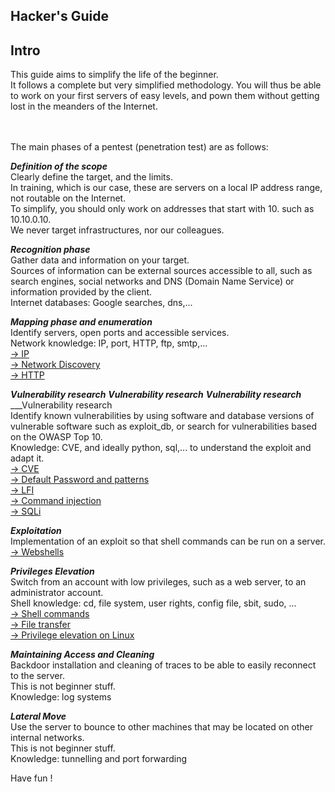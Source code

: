 

<!--- category: HackersGuide --->
<!--- id: intro --->
<!--- title: Hacker's Guide --->
<!--- keywords:  --->
## Hacker's Guide




<!--- category: HackersGuide --->
<!--- id: Guide --->
<!--- title: Intro --->
<!--- keywords:  --->
## Intro
This guide aims to simplify the life of the beginner.     
It follows a complete but very simplified methodology. You will thus be able to work on your first servers of easy levels, and pown them without getting lost in the meanders of the Internet.   
<br>
<br>

    
The main phases of a pentest (penetration test) are as follows:  
   
___Definition of the scope___   
Clearly define the target, and the limits.   
In training, which is our case, these are servers on a local IP address range, not routable on the Internet.   
To simplify, you should only work on addresses that start with 10. such as 10.10.0.10.      
We never target infrastructures, nor our colleagues.   
 
   
___Recognition phase___      
Gather data and information on your target.   
Sources of information can be external sources accessible to all, such as search engines, social networks and DNS (Domain Name Service) or information provided by the client.   
Internet databases: Google searches, dns,...
      
___Mapping phase and enumeration___   
Identify servers, open ports and accessible services.   
Network knowledge: IP, port, HTTP, ftp, smtp,...   
[-> IP](?cat=Network)  
[-> Network Discovery](?cat=NetworkDiscovery)   
[-> HTTP](?cat=HTTP)   
   
___Vulnerability research___ ___Vulnerability research___ ___Vulnerability research___ ___Vulnerability research   
Identify known vulnerabilities by using software and database versions of vulnerable software such as exploit_db, or search for vulnerabilities based on the OWASP Top 10.   
Knowledge: CVE, and ideally python, sql,... to understand the exploit and adapt it.  
[-> CVE](?id=cve)    
[-> Default Password and patterns](?cat=Password)    
[-> LFI](?cat=lfi)    
[-> Command injection](?cat=cmdinjection)    
[-> SQLi](?cat=sqli)    
  
      
___Exploitation___    
Implementation of an exploit so that shell commands can be run on a server.    
[-> Webshells](?cat=Webshell)  

___Privileges Elevation___       
Switch from an account with low privileges, such as a web server, to an administrator account.   
Shell knowledge: cd, file system, user rights, config file, sbit, sudo, ...   
[-> Shell commands](?cat=Shell)   
[-> File transfer](?cat=transfert)   
[-> Privilege elevation on Linux](?cat=PrivEscUx)   

___Maintaining Access and Cleaning___       
Backdoor installation and cleaning of traces to be able to easily reconnect to the server.   
This is not beginner stuff.   
Knowledge: log systems   
      
___Lateral Move___    
Use the server to bounce to other machines that may be located on other internal networks.   
This is not beginner stuff.   
Knowledge: tunnelling and port forwarding 

Have fun !

